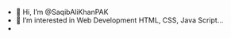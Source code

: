 - 👋 Hi, I’m @SaqibAliKhanPAK
- 👀 I’m interested in Web Development HTML, CSS, Java Script...
- 

<!---
SaqibAliKhanPAK/SaqibAliKhanPAK is a ✨ special ✨ repository because its `README.md` (this file) appears on your GitHub profile.
You can click the Preview link to take a look at your changes.
--->
